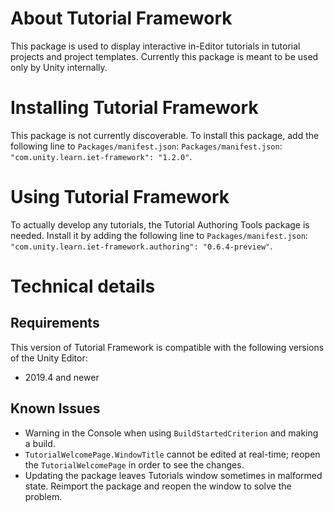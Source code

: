 # About Tutorial Framework

This package is used to display interactive in-Editor tutorials in tutorial projects and project templates. Currently this package is meant to be used only by Unity internally.

# Installing Tutorial Framework

This package is not currently discoverable. To install this package, add the following line to `Packages/manifest.json`: `Packages/manifest.json`: `"com.unity.learn.iet-framework": "1.2.0"`.

# Using Tutorial Framework

To actually develop any tutorials, the Tutorial Authoring Tools package is needed. Install it by adding the following line to `Packages/manifest.json`: `"com.unity.learn.iet-framework.authoring": "0.6.4-preview"`.

# Technical details
## Requirements

This version of Tutorial Framework is compatible with the following versions of the Unity Editor:

* 2019.4 and newer

## Known Issues
- Warning in the Console when using `BuildStartedCriterion` and making a build.
- `TutorialWelcomePage.WindowTitle` cannot be edited at real-time; reopen the `TutorialWelcomePage` in order to see the changes.
- Updating the package leaves Tutorials window sometimes in malformed state. Reimport the package and reopen the window to solve the problem.
